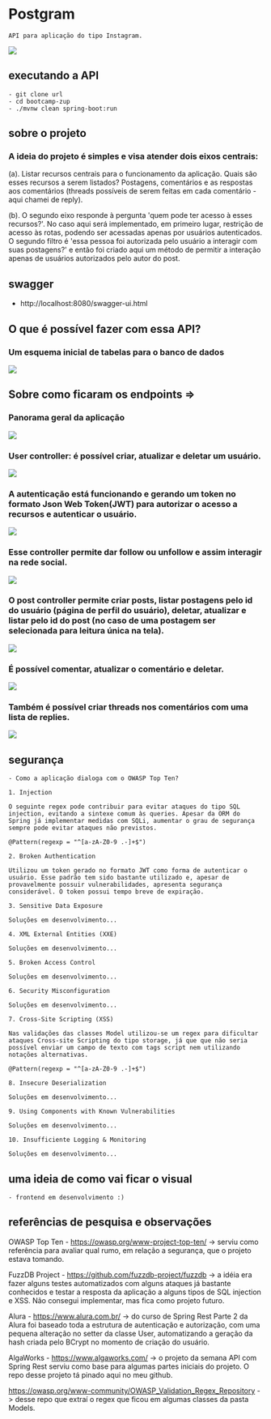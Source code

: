 # Postgram

    API para aplicação do tipo Instagram.
    
![](/readme-images/postgramlogo.png)

## executando a API

    - git clone url
    - cd bootcamp-zup
    - ./mvnw clean spring-boot:run

## sobre o projeto

### A ideia do projeto é simples e visa atender dois eixos centrais:

(a). Listar recursos centrais para o funcionamento da aplicação. Quais são esses recursos a serem listados? Postagens, comentários e as respostas aos comentários
(threads possíveis de serem feitas em cada comentário - aqui chamei de reply).
	
(b). O segundo eixo responde à pergunta 'quem pode ter acesso à esses recursos?'. No caso aqui será implementado, em primeiro lugar, restrição de acesso às rotas, podendo ser acessadas apenas por usuários autenticados. O segundo filtro é 'essa pessoa foi autorizada pelo usuário a interagir com suas postagens?' e então foi criado aqui um método de permitir a interação apenas de usuários autorizados pelo autor do post.

## swagger

- http://localhost:8080/swagger-ui.html
      
## O que é possível fazer com essa API?

### Um esquema inicial de tabelas para o banco de dados



![](/readme-images/schema.png)




## Sobre como ficaram os endpoints =>
	
### Panorama geral da aplicação



	
![](/readme-images/panorama-geral-swagger.png)


	
### User controller: é possível criar, atualizar e deletar um usuário.


	
![](/readme-images/user-controller.png)


	
### A autenticação está funcionando e gerando um token no formato Json Web Token(JWT) para autorizar o acesso a recursos e autenticar o usuário.


	
![](/readme-images/autentica.png)




	
### Esse controller permite dar follow ou unfollow e assim interagir na rede social.



	
![](/readme-images/friend-controller.png)




	
### O post controller permite criar posts, listar postagens pelo id do usuário (página de perfil do usuário), deletar, atualizar e listar pelo id do post (no caso de uma postagem ser selecionada para leitura única na tela).



	
![](/readme-images/post-controller.png)



	
### É possível comentar, atualizar o comentário e deletar.



	
![](/readme-images/comment-controller.png)



	
### Também é possível criar threads nos comentários com uma lista de replies.


	
![](/readme-images/reply-controller.png)





## segurança



    - Como a aplicação dialoga com o OWASP Top Ten?

    1. Injection
    
    O seguinte regex pode contribuir para evitar ataques do tipo SQL injection, evitando a sintexe comum às queries. Apesar da ORM do Spring já implementar medidas com SQLi, aumentar o grau de segurança sempre pode evitar ataques não previstos.
    
    @Pattern(regexp = "^[a-zA-Z0-9 .-]+$")
    
    2. Broken Authentication
    
    Utilizou um token gerado no formato JWT como forma de autenticar o usuário. Esse padrão tem sido bastante utilizado e, apesar de provavelmente possuir vulnerabilidades, apresenta segurança considerável. O token possui tempo breve de expiração.
    
    3. Sensitive Data Exposure
    
    Soluções em desenvolvimento...
    
    4. XML External Entities (XXE)
    
    Soluções em desenvolvimento...
    
    5. Broken Access Control
    
    Soluções em desenvolvimento...
    
    6. Security Misconfiguration
    
    Soluções em desenvolvimento...
    
    7. Cross-Site Scripting (XSS)
    
    Nas validações das classes Model utilizou-se um regex para dificultar ataques Cross-site Scripting do tipo storage, já que que não seria possível enviar um campo de texto com tags script nem utilizando notações alternativas.
    
    @Pattern(regexp = "^[a-zA-Z0-9 .-]+$")
     
    8. Insecure Deserialization
    
    Soluções em desenvolvimento...
    
    9. Using Components with Known Vulnerabilities
    
    Soluções em desenvolvimento...
      
    10. Insufficiente Logging & Monitoring
    
    Soluções em desenvolvimento...
    

## uma ideia de como vai ficar o visual


    - frontend em desenvolvimento :)


## referências de pesquisa e observações


OWASP Top Ten - https://owasp.org/www-project-top-ten/ -> serviu como referência para avaliar qual rumo, em relação a segurança, que o projeto estava tomando.

FuzzDB Project - https://github.com/fuzzdb-project/fuzzdb -> a idéia era fazer alguns testes automatizados com alguns ataques já bastante conhecidos e testar a resposta da aplicação a alguns tipos de SQL injection e XSS. Não consegui implementar, mas fica como projeto futuro.

Alura - https://www.alura.com.br/ -> do curso de Spring Rest Parte 2 da Alura foi baseado toda a estrutura de autenticação e autorização, com uma pequena alteração no setter da classe User, automatizando a geração da hash criada pelo BCrypt no momento de criação do usuário.

AlgaWorks - https://www.algaworks.com/ -> o projeto da semana API com Spring Rest serviu como base para algumas partes iniciais do projeto. O repo desse projeto tá pinado aqui no meu github.

https://owasp.org/www-community/OWASP_Validation_Regex_Repository -> desse repo que extraí o regex que ficou em algumas classes da pasta Models.

